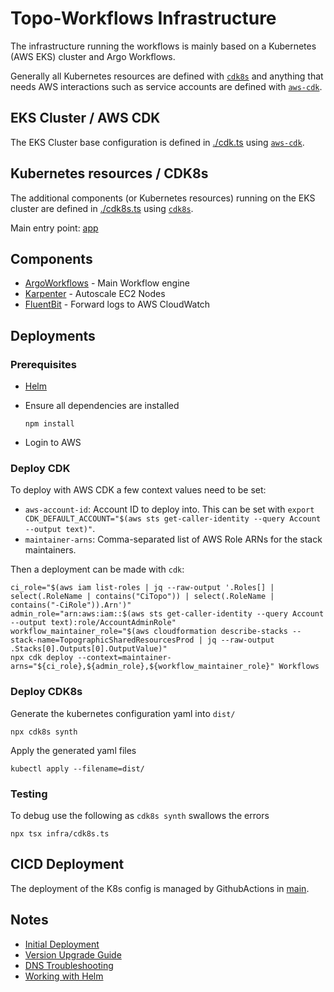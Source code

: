 # Topo-Workflows Infrastructure

The infrastructure running the workflows is mainly based on a Kubernetes (AWS EKS) cluster and Argo Workflows.

Generally all Kubernetes resources are defined with [`cdk8s`](https://cdk8s.io/) and anything that needs AWS interactions such as service accounts are defined with [`aws-cdk`](https://aws.amazon.com/cdk/).

## EKS Cluster / AWS CDK

The EKS Cluster base configuration is defined in [./cdk.ts](./cdk.ts) using [`aws-cdk`](https://aws.amazon.com/cdk/).

## Kubernetes resources / CDK8s

The additional components (or Kubernetes resources) running on the EKS cluster are defined in [./cdk8s.ts](./cdk8s.ts) using [`cdk8s`](https://cdk8s.io/).

Main entry point: [app](./cdk8s.ts)

## Components

- [ArgoWorkflows](../docs/infrastructure/components/argo.workflows.md) - Main Workflow engine
- [Karpenter](../docs/infrastructure/components/karpenter.md) - Autoscale EC2 Nodes
- [FluentBit](../docs/infrastructure/components/fluentbit.md) - Forward logs to AWS CloudWatch

## Deployments

### Prerequisites

- [Helm](https://helm.sh/docs/intro/install/)
- Ensure all dependencies are installed

  ```shell
  npm install
  ```

- Login to AWS

### Deploy CDK

To deploy with AWS CDK a few context values need to be set:

- `aws-account-id`: Account ID to deploy into. This can be set with `export CDK_DEFAULT_ACCOUNT="$(aws sts get-caller-identity --query Account --output text)"`.
- `maintainer-arns`: Comma-separated list of AWS Role ARNs for the stack maintainers.

Then a deployment can be made with `cdk`:

```shell
ci_role="$(aws iam list-roles | jq --raw-output '.Roles[] | select(.RoleName | contains("CiTopo")) | select(.RoleName | contains("-CiRole")).Arn')"
admin_role="arn:aws:iam::$(aws sts get-caller-identity --query Account --output text):role/AccountAdminRole"
workflow_maintainer_role="$(aws cloudformation describe-stacks --stack-name=TopographicSharedResourcesProd | jq --raw-output .Stacks[0].Outputs[0].OutputValue)"
npx cdk deploy --context=maintainer-arns="${ci_role},${admin_role},${workflow_maintainer_role}" Workflows
```

### Deploy CDK8s

Generate the kubernetes configuration yaml into `dist/`

```shell
npx cdk8s synth
```

Apply the generated yaml files

```shell
kubectl apply --filename=dist/
```

### Testing

To debug use the following as `cdk8s synth` swallows the errors

```shell
npx tsx infra/cdk8s.ts
```

## CICD Deployment

The deployment of the K8s config is managed by GithubActions in [main](../.github/workflows/main.yml).

## Notes

- [Initial Deployment](../docs/infrastructure/initial.deployment.md)
- [Version Upgrade Guide](../docs/infrastructure/kubernetes.version.md)
- [DNS Troubleshooting](../docs/dns.configuration.md)
- [Working with Helm](../docs/infrastructure/helm.md)
